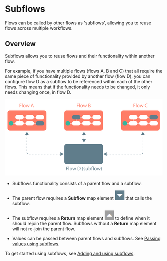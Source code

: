 # Subflows 

<head>
  <meta name="guidename" content="Flow"/>
  <meta name="context" content="GUID-ca879fac-5941-44d3-87df-69b97ac5c034"/>
</head>


Flows can be called by other flows as 'subflows', allowing you to reuse flows across multiple workflows.

## Overview 

Subflows allows you to reuse flows and their functionality within another flow.

For example, if you have multiple flows \(flows A, B and C\) that all require the same piece of functionality provided by another flow \(flow D\), you can configure flow D as a subflow to be referenced within each of the other flows. This means that if the functionality needs to be changed, it only needs changing once, in flow D.

![An overview of subflows](../Images/img-flo-Subflow_Introduction_94398406-2bbb-40ba-be8e-987efdb78692.png)

-   Subflows functionality consists of a parent flow and a subflow.

-   The parent flow requires a **Subflow** map element ![Subflow](../Images/img-flo-Icon_Element_Subflow_34380867-6e9d-4ff7-8e4f-a5a66b16d727.png) that calls the subflow.

-   The subflow requires a **Return** map element ![Return](../Images/img-flo-Icon_Element_Return_d512dae6-2126-4d30-bd7b-99fd3af6e08e.png) to define when it should rejoin the parent flow. Subflows without a **Return** map element will not re-join the parent flow.

-   Values can be passed between parent flows and subflows. See [Passing values using subflows](c-flo-Subflows_passing-values_8a94d936-7c7c-4e50-8706-6652dcf1e0c9.md).


To get started using subflows, see [Adding and using subflows](t-flo-Subflows_Creating_a_subflow_02491fd8-480f-49dd-9806-352781af429a.md).